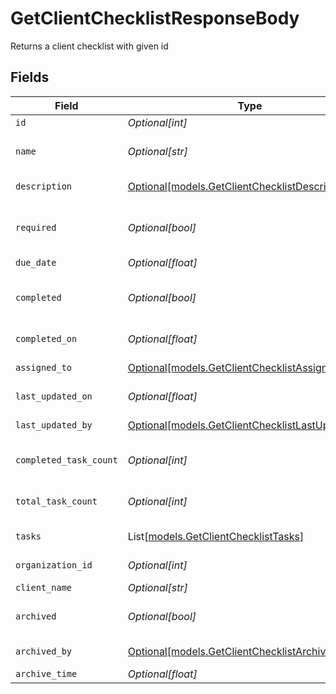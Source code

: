 # GetClientChecklistResponseBody

Returns a client checklist with given id


## Fields

| Field                                                                                            | Type                                                                                             | Required                                                                                         | Description                                                                                      |
| ------------------------------------------------------------------------------------------------ | ------------------------------------------------------------------------------------------------ | ------------------------------------------------------------------------------------------------ | ------------------------------------------------------------------------------------------------ |
| `id`                                                                                             | *Optional[int]*                                                                                  | :heavy_minus_sign:                                                                               | Identifier                                                                                       |
| `name`                                                                                           | *Optional[str]*                                                                                  | :heavy_minus_sign:                                                                               | Checklist name (must be unique)                                                                  |
| `description`                                                                                    | [Optional[models.GetClientChecklistDescription]](../models/getclientchecklistdescription.md)     | :heavy_minus_sign:                                                                               | Task description                                                                                 |
| `required`                                                                                       | *Optional[bool]*                                                                                 | :heavy_minus_sign:                                                                               | Indicates if the checklist completion is required                                                |
| `due_date`                                                                                       | *Optional[float]*                                                                                | :heavy_minus_sign:                                                                               | Due date                                                                                         |
| `completed`                                                                                      | *Optional[bool]*                                                                                 | :heavy_minus_sign:                                                                               | Indicates if the checklist is completed                                                          |
| `completed_on`                                                                                   | *Optional[float]*                                                                                | :heavy_minus_sign:                                                                               | Date of completion                                                                               |
| `assigned_to`                                                                                    | [Optional[models.GetClientChecklistAssignedTo]](../models/getclientchecklistassignedto.md)       | :heavy_minus_sign:                                                                               | Archive by user                                                                                  |
| `last_updated_on`                                                                                | *Optional[float]*                                                                                | :heavy_minus_sign:                                                                               | Last updated on                                                                                  |
| `last_updated_by`                                                                                | [Optional[models.GetClientChecklistLastUpdatedBy]](../models/getclientchecklistlastupdatedby.md) | :heavy_minus_sign:                                                                               | Archive by user                                                                                  |
| `completed_task_count`                                                                           | *Optional[int]*                                                                                  | :heavy_minus_sign:                                                                               | Last updated by user                                                                             |
| `total_task_count`                                                                               | *Optional[int]*                                                                                  | :heavy_minus_sign:                                                                               | Checklist's total tasks count                                                                    |
| `tasks`                                                                                          | List[[models.GetClientChecklistTasks](../models/getclientchecklisttasks.md)]                     | :heavy_minus_sign:                                                                               | Checklist's tasks                                                                                |
| `organization_id`                                                                                | *Optional[int]*                                                                                  | :heavy_minus_sign:                                                                               | Organization identifier                                                                          |
| `client_name`                                                                                    | *Optional[str]*                                                                                  | :heavy_minus_sign:                                                                               | Client name                                                                                      |
| `archived`                                                                                       | *Optional[bool]*                                                                                 | :heavy_minus_sign:                                                                               | Indicates if the checklist is archived                                                           |
| `archived_by`                                                                                    | [Optional[models.GetClientChecklistArchivedBy]](../models/getclientchecklistarchivedby.md)       | :heavy_minus_sign:                                                                               | Archive by user                                                                                  |
| `archive_time`                                                                                   | *Optional[float]*                                                                                | :heavy_minus_sign:                                                                               | Archive time                                                                                     |